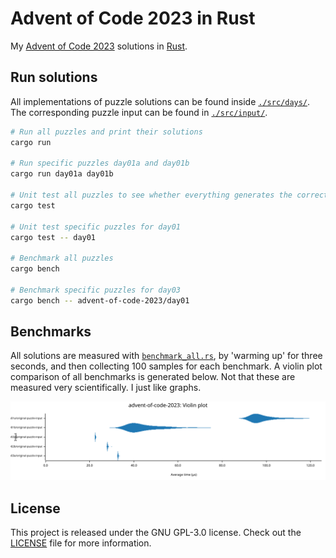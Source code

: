 # Advent of Code 2023 in Rust
My [Advent of Code 2023](https://adventofcode.com/2023) solutions in [Rust](https://www.rust-lang.org/).

## Run solutions
All implementations of puzzle solutions can be found inside [`./src/days/`](./src/days). The corresponding puzzle input can be found in [`./src/input/`](./src/input).

```bash
# Run all puzzles and print their solutions
cargo run

# Run specific puzzles day01a and day01b
cargo run day01a day01b

# Unit test all puzzles to see whether everything generates the correct answer 
cargo test

# Unit test specific puzzles for day01
cargo test -- day01

# Benchmark all puzzles
cargo bench

# Benchmark specific puzzles for day03
cargo bench -- advent-of-code-2023/day01
```

## Benchmarks
All solutions are measured with [`benchmark_all.rs`](./benches/benchmark_all.rs), by 'warming up' for three seconds, and then collecting 100 samples for each benchmark. A violin plot comparison of all benchmarks is generated below. Not that these are measured very scientifically. I just like graphs.

![violin plot of all benchmarks](./target/criterion/advent-of-code-2023/report/violin.svg)

## License
This project is released under the GNU GPL-3.0 license.
Check out the [LICENSE](LICENSE) file for more information.